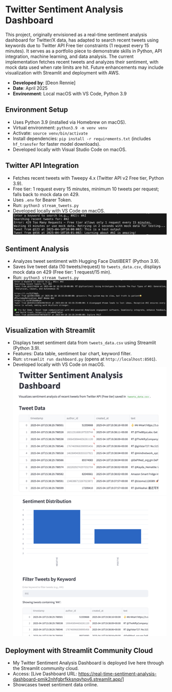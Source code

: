 # Twitter Sentiment Analysis Dashboard

This project, originally envisioned as a real-time sentiment analysis dashboard for Twitter/X data, has adapted to search recent tweets using keywords due to Twitter API Free tier constraints (1 request every 15 minutes). It serves as a portfolio piece to demonstrate skills in Python, API integration, machine learning, and data analysis. The current implementation fetches recent tweets and analyzes their sentiment, with mock data used when rate limits are hit. Future enhancements may include visualization with Streamlit and deployment with AWS.

- **Developed by**: [Deon Rennie]
- **Date**: April 2025
- **Environment**: Local macOS with VS Code, Python 3.9

## Environment Setup
- Uses Python 3.9 (installed via Homebrew on macOS).
- Virtual environment: `python3.9 -m venv venv`
- Activate: `source venv/bin/activate`
- Install dependencies: `pip install -r requirements.txt` (includes `hf_transfer` for faster model downloads).
- Developed locally with Visual Studio Code on macOS.

## Twitter API Integration
- Fetches recent tweets with Tweepy 4.x (Twitter API v2 Free tier, Python 3.9).
- Free tier: 1 request every 15 minutes, minimum 10 tweets per request; falls back to mock data on 429.
- Uses `.env` for Bearer Token.
- Run: `python3 stream_tweets.py`
- Developed locally with VS Code on macOS.
![Twitter Search](screenshots/twitter_search.png)

## Sentiment Analysis
- Analyzes tweet sentiment with Hugging Face DistilBERT (Python 3.9).
- Saves live tweet data (10 tweets/request) to `tweets_data.csv`, displays mock data on 429 (Free tier: 1 request/15 min).
- Run: `python3 stream_tweets.py`
![Sentiment Output](screenshots/sentiment_output.png)

## Visualization with Streamlit
- Displays tweet sentiment data from `tweets_data.csv` using Streamlit (Python 3.9).
- Features: Data table, sentiment bar chart, keyword filter.
- Run: `streamlit run dashboard.py` (opens at `http://localhost:8501`).
- Developed locally with VS Code on macOS.
![Dashboard](screenshots/dashboard.png)
![Dashboard 2](screenshots/dashboard2.png)

## Deployment with Streamlit Community Cloud
- My Twitter Sentiment Analysis Dashboard is deployed live here through the Streamlit community cloud.
- Access: [Live Dashboard URL: https://real-time-sentiment-analysis-dashboard-pmik2nhfgbrfkksnqyhpv6.streamlit.app/]
- Showcases tweet sentiment data online.